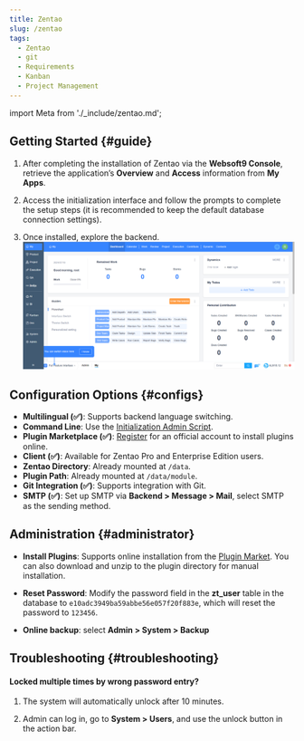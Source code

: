 ```yaml
---
title: Zentao
slug: /zentao
tags:
  - Zentao
  - git
  - Requirements
  - Kanban
  - Project Management
---
```


import Meta from './\_include/zentao.md';

<Meta name="meta" />

## Getting Started {#guide}

1. After completing the installation of Zentao via the **Websoft9 Console**, retrieve the application’s **Overview** and **Access** information from **My Apps**.

2. Access the initialization interface and follow the prompts to complete the setup steps (it is recommended to keep the default database connection settings).

3. Once installed, explore the backend.
   ![](./assets/zentao-backend-websoft9.png)

## Configuration Options {#configs}

- **Multilingual (✅)**: Supports backend language switching.
- **Command Line**: Use the [Initialization Admin Script](https://www.zentao.net/book/zentaopmshelp/35.html).
- **Plugin Marketplace (✅)**: [Register](https://www.zentao.net/user-register.html) for an official account to install plugins online.
- **Client (✅)**: Available for Zentao Pro and Enterprise Edition users.
- **Zentao Directory**: Already mounted at `/data`.
- **Plugin Path**: Already mounted at `/data/module`.
- **Git Integration (✅)**: Supports integration with Git.
- **SMTP (✅)**: Set up SMTP via **Backend > Message > Mail**, select SMTP as the sending method.

## Administration {#administrator}

- **Install Plugins**: Supports online installation from the [Plugin Market](https://www.zentao.net/extension-browse.html). You can also download and unzip to the plugin directory for manual installation.

- **Reset Password**: Modify the password field in the **zt_user** table in the database to `e10adc3949ba59abbe56e057f20f883e`, which will reset the password to `123456`.

- **Online backup**: select **Admin > System > Backup**

## Troubleshooting {#troubleshooting}

#### Locked multiple times by wrong password entry?

1. The system will automatically unlock after 10 minutes.

2. Admin can log in, go to **System > Users**, and use the unlock button in the action bar.
